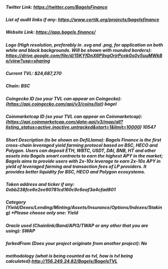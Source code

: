 ##### Twitter Link: https://twitter.com/BagelsFinance


##### List of audit links if any: https://www.certik.org/projects/bagelsfinance


##### Website Link: https://app.bagels.finance/


##### Logo (High resolution, preferably in .svg and .png, for application on both white and black backgrounds. Will be shown with rounded borders): https://drive.google.com/file/d/15KYfDnX6P9xgOrjrPcekGs0v5uuMWkBo/view?usp=sharing


##### Current TVL: $24,687,270


##### Chain: BSC


##### Coingecko ID (so your TVL can appear on Coingecko): (https://api.coingecko.com/api/v3/coins/list) bagel


##### Coinmarketcap ID (so your TVL can appear on Coinmarketcap): (https://api.coinmarketcap.com/data-api/v3/map/all?listing_status=active,inactive,untracked&start=1&limit=10000) 10547


##### Short Description (to be shown on DefiLlama): Bagels Finance is the first cross-chain leveraged yield farming protocol based on BSC, HECO and Polygon. Users can deposit ETH, WBTC, USDT, DAI, BNB, HT and other assets into Bagels smart contracts to earn the highest APY in the market; Bagels aims to provide users with 2x-10x leverage to earn 2x-10x APY in yield of leveraged farming and transaction fees of LP providers. It provides better liquidity for BSC, HECO and Polygon ecosystems.


##### Token address and ticker if any: 0xbb238fce6e2ee90781cd160c9c6eaf3a4cfad801


##### Category (Yield/Dexes/Lending/Minting/Assets/Insurance/Options/Indexes/Staking) *Please choose only one: Yield


##### Oracle used (Chainlink/Band/API3/TWAP or any other that you are using): SWAP


##### forkedFrom (Does your project originate from another project): No


##### methodology (what is being counted as tvl, how is tvl being calculated):http://156.249.24.82/Bagels/BagelsTVL


